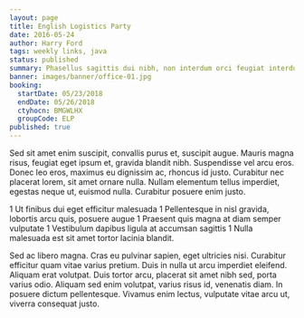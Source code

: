 ```yaml
---
layout: page
title: English Logistics Party
date: 2016-05-24
author: Harry Ford
tags: weekly links, java
status: published
summary: Phasellus sagittis dui nibh, non interdum orci feugiat interdum. Praesent.
banner: images/banner/office-01.jpg
booking:
  startDate: 05/23/2018
  endDate: 05/26/2018
  ctyhocn: BMGWLHX
  groupCode: ELP
published: true
---
```

Sed sit amet enim suscipit, convallis purus et, suscipit augue. Mauris magna risus, feugiat eget ipsum et, gravida blandit nibh. Suspendisse vel arcu eros. Donec leo eros, maximus eu dignissim ac, rhoncus id justo. Curabitur nec placerat lorem, sit amet ornare nulla. Nullam elementum tellus imperdiet, egestas neque ut, euismod nulla. Curabitur posuere enim justo.

1 Ut finibus dui eget efficitur malesuada
1 Pellentesque in nisl gravida, lobortis arcu quis, posuere augue
1 Praesent quis magna at diam semper vulputate
1 Vestibulum dapibus ligula at accumsan sagittis
1 Nulla malesuada est sit amet tortor lacinia blandit.

Sed ac libero magna. Cras eu pulvinar sapien, eget ultricies nisi. Curabitur efficitur quam vitae varius pretium. Duis in nulla ut arcu imperdiet eleifend. Aliquam erat volutpat. Duis tortor arcu, placerat sit amet nibh sed, porta varius odio. Aliquam sed enim volutpat, varius risus id, venenatis diam. In posuere dictum pellentesque. Vivamus enim lectus, vulputate vitae arcu ut, viverra consequat justo.
